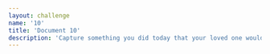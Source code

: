 ```yaml
---
layout: challenge
name: '10'
title: 'Document 10'
description: 'Capture something you did today that your loved one would never have done. (something you  watched, a hobby, a website you visited, a sport, etc.)'
---
```

